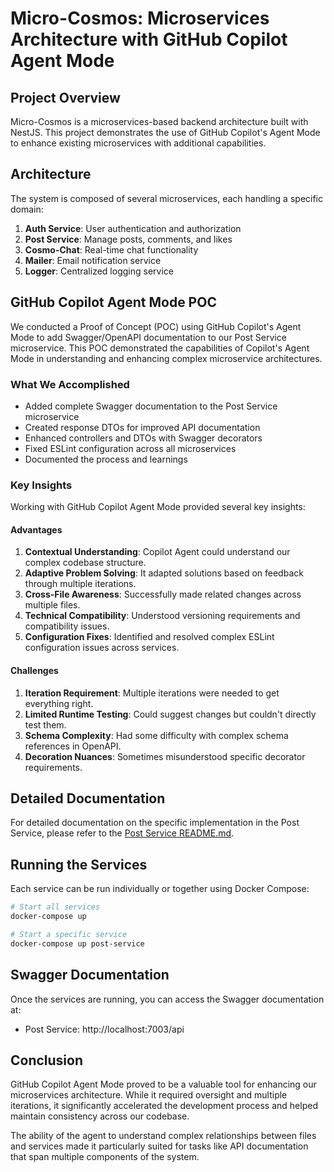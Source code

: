 # Micro-Cosmos: Microservices Architecture with GitHub Copilot Agent Mode

## Project Overview

Micro-Cosmos is a microservices-based backend architecture built with NestJS. This project demonstrates the use of GitHub Copilot's Agent Mode to enhance existing microservices with additional capabilities.

## Architecture

The system is composed of several microservices, each handling a specific domain:

1. **Auth Service**: User authentication and authorization
2. **Post Service**: Manage posts, comments, and likes
3. **Cosmo-Chat**: Real-time chat functionality
4. **Mailer**: Email notification service
5. **Logger**: Centralized logging service

## GitHub Copilot Agent Mode POC

We conducted a Proof of Concept (POC) using GitHub Copilot's Agent Mode to add Swagger/OpenAPI documentation to our Post Service microservice. This POC demonstrated the capabilities of Copilot's Agent Mode in understanding and enhancing complex microservice architectures.

### What We Accomplished

- Added complete Swagger documentation to the Post Service microservice
- Created response DTOs for improved API documentation
- Enhanced controllers and DTOs with Swagger decorators
- Fixed ESLint configuration across all microservices
- Documented the process and learnings

### Key Insights

Working with GitHub Copilot Agent Mode provided several key insights:

#### Advantages

1. **Contextual Understanding**: Copilot Agent could understand our complex codebase structure.
2. **Adaptive Problem Solving**: It adapted solutions based on feedback through multiple iterations.
3. **Cross-File Awareness**: Successfully made related changes across multiple files.
4. **Technical Compatibility**: Understood versioning requirements and compatibility issues.
5. **Configuration Fixes**: Identified and resolved complex ESLint configuration issues across services.

#### Challenges

1. **Iteration Requirement**: Multiple iterations were needed to get everything right.
2. **Limited Runtime Testing**: Could suggest changes but couldn't directly test them.
3. **Schema Complexity**: Had some difficulty with complex schema references in OpenAPI.
4. **Decoration Nuances**: Sometimes misunderstood specific decorator requirements.

## Detailed Documentation

For detailed documentation on the specific implementation in the Post Service, please refer to the [Post Service README.md](./postService/README.md).

## Running the Services

Each service can be run individually or together using Docker Compose:

```bash
# Start all services
docker-compose up

# Start a specific service
docker-compose up post-service
```

## Swagger Documentation

Once the services are running, you can access the Swagger documentation at:

- Post Service: http://localhost:7003/api

## Conclusion

GitHub Copilot Agent Mode proved to be a valuable tool for enhancing our microservices architecture. While it required oversight and multiple iterations, it significantly accelerated the development process and helped maintain consistency across our codebase.

The ability of the agent to understand complex relationships between files and services made it particularly suited for tasks like API documentation that span multiple components of the system.
